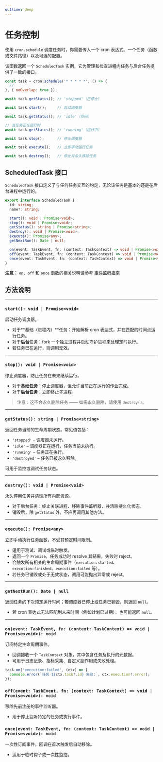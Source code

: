 ```yaml
---
outline: deep
---
```


# 任务控制
使用 `cron.schedule` 调度任务时，你需要传入一个 cron 表达式、一个任务（函数或文件路径）以及可选的配置。

该函数返回一个 `ScheduledTask` 实例，它为管理和检查进程内任务与后台任务提供了一致的接口。
```js
const task = cron.schedule('* * * * *', () => {
  //
}, { noOverlap: true });

await task.getStatus(); // 'stopped'（已停止）

await task.start();     // 启动调度器

await task.getStatus(); // 'idle'（空闲）

// 当任务正在运行时
await task.getStatus(); // 'running'（运行中）

await task.stop();      // 停止调度器

await task.execute();   // 立即手动运行任务

await task.destroy();   // 停止并永久移除任务
```
## ScheduledTask 接口
`ScheduledTask` 接口定义了与任何任务交互的约定，无论该任务是基本的还是在后台进程中运行的。
```ts
export interface ScheduledTask {
  id: string;
  name?: string;

  start(): void | Promise<void>;
  stop(): void | Promise<void>;
  getStatus(): string | Promise<string>;
  destroy(): void | Promise<void>;
  execute(): Promise<any>;
  getNextRun(): Date | null;

  on(event: TaskEvent, fn: (context: TaskContext) => void | Promise<void>): void;
  off(event: TaskEvent, fn: (context: TaskContext) => void | Promise<void>): void;
  once(event: TaskEvent, fn: (context: TaskContext) => void | Promise<void>): void;
}
```
**注意：** `on`、`off` 和 `once` 函数的相关说明请参考 [事件监听指南](/event-listening)

## 方法说明

---

### `start(): void | Promise<void>`

启动任务调度器。

- 对于**基础（进程内）**任务：开始解析 cron 表达式，并在匹配的时间点运行任务。
- 对于**后台**任务：fork 一个独立进程并启动守护进程来处理定时执行。
- 若任务已在运行，则调用无效。

---

### `stop(): void | Promise<void>`

停止调度器，防止任务在未来继续运行。

- 对于**基础任务**：停止调度器，但允许当前正在运行的作业完成。
- 对于**后台任务**：立即终止子进程。

> 注意：这不会永久删除任务 —— 如需永久删除，请使用 `destroy()`。

---

### `getStatus(): string | Promise<string>`

返回任务当前的生命周期状态。常见值包括：

- `'stopped'` – 调度器未运行。
- `'idle'` – 调度器正在运行，任务当前未执行。
- `'running'` – 任务正在执行。
- `'destroyed'` – 任务已被永久移除。

可用于监控或调试任务状态。

---

### `destroy(): void | Promise<void>`

永久停用任务并清理所有内部资源。

- 对于后台任务：终止关联进程、移除事件监听器，并清除持久化状态。
- 销毁后，除 `getStatus` 外，不应再调用其他方法。

---

### `execute(): Promise<any>`

立即手动执行任务函数，不受其预定时间限制。

- 适用于测试、调试或临时触发。
- 返回一个 `Promise`，任务成功时 resolve 其结果，失败时 reject。
- 会触发所有相关的生命周期事件（`execution:started`、`execution:finished`、`execution:failed` 等）。
- 若任务已销毁或处于无效状态，调用可能抛出异常或 reject。

---

### `getNextRun(): Date | null`

返回任务的下次预定运行时间；若调度器已停止或任务已销毁，则返回 `null`。

- 若 cron 表达式无法匹配到未来时间（例如计划已过期），也可能返回 `null`。

---

### `on(event: TaskEvent, fn: (context: TaskContext) => void | Promise<void>): void`

订阅特定生命周期事件。

- 回调接收一个 `TaskContext` 对象，其中包含任务及执行的元数据。
- 可用于日志记录、指标采集、自定义副作用或失败处理。
```ts
task.on('execution:failed', (ctx) => {
  console.error(`任务 ${ctx.task?.id} 失败:`, ctx.execution?.error);
});
```
### `off(event: TaskEvent, fn: (context: TaskContext) => void | Promise<void>): void`

移除先前注册的事件监听器。
 - 用于停止监听特定的任务或执行事件。

### `once(event: TaskEvent, fn: (context: TaskContext) => void | Promise<void>): void`
一次性订阅事件。回调在首次触发后自动移除。
 - 适用于临时钩子或一次性监控。